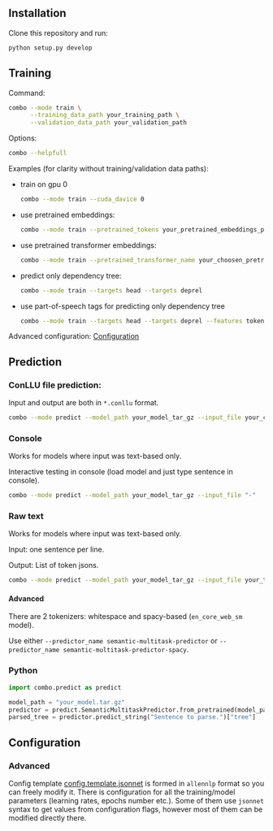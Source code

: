 ## Installation

Clone this repository and run:
```bash
python setup.py develop
```

## Training

Command:
```bash
combo --mode train \
      --training_data_path your_training_path \
      --validation_data_path your_validation_path
```

Options:
```bash
combo --helpfull
```

Examples (for clarity without training/validation data paths):

* train on gpu 0
    ```bash
    combo --mode train --cuda_davice 0
    ```
* use pretrained embeddings:
    ```bash
    combo --mode train --pretrained_tokens your_pretrained_embeddings_path --embedding_dim your_embeddings_dim
    ```
* use pretrained transformer embeddings:
    ```bash
    combo --mode train --pretrained_transformer_name your_choosen_pretrained_transformer
    ```
* predict only dependency tree:
    ```bash
    combo --mode train --targets head --targets deprel
    ```
* use part-of-speech tags for predicting only dependency tree
    ```bash
    combo --mode train --targets head --targets deprel --features token --features char --features upostag
    ```
Advanced configuration: [Configuration](#configuration)

## Prediction

### ConLLU file prediction:
Input and output are both in `*.conllu` format.
```bash
combo --mode predict --model_path your_model_tar_gz --input_file your_conllu_file --output_file your_output_file --silent
```

### Console
Works for models where input was text-based only.

Interactive testing in console (load model and just type sentence in console).

```bash
combo --mode predict --model_path your_model_tar_gz --input_file "-"
```
### Raw text
Works for models where input was text-based only. 

Input: one sentence per line.

Output: List of token jsons.

```bash
combo --mode predict --model_path your_model_tar_gz --input_file your_text_file --output_file your_output_file --silent
```
#### Advanced

There are 2 tokenizers: whitespace and spacy-based (`en_core_web_sm` model).

Use either `--predictor_name semantic-multitask-predictor` or `--predictor_name semantic-multitask-predictor-spacy`.

### Python
```python
import combo.predict as predict

model_path = "your_model.tar.gz"
predictor = predict.SemanticMultitaskPredictor.from_pretrained(model_path)
parsed_tree = predictor.predict_string("Sentence to parse.")["tree"]
```

## Configuration

### Advanced
Config template [config.template.jsonnet](config.template.jsonnet) is formed in `allennlp` format so you can freely modify it.
There is configuration for all the training/model parameters (learning rates, epochs number etc.).
Some of them use `jsonnet` syntax to get values from configuration flags, however most of them can be modified directly there.
